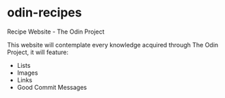 # odin-recipes
Recipe Website - The Odin Project 

This website will contemplate every knowledge acquired through The Odin Project, it will feature:
- Lists
- Images
- Links
- Good Commit Messages
